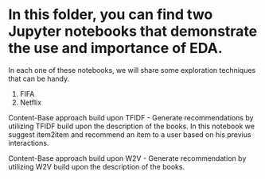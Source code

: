 # In this folder, you can find two Jupyter notebooks that demonstrate the use and importance of EDA.
In each one of these notebooks, we will share some exploration techniques that can be handy.
1) FIFA 
2) Netflix 

Content-Base approach build upon TFIDF - Generate recommendations by utilizing TFIDF build upon the description of the books. In this notebook we suggest item2item and recommend an item to a user based on his previus interactions.

Content-Base approach build upon W2V - Generate recommendation by utilizing W2V build upon the description of the books.
